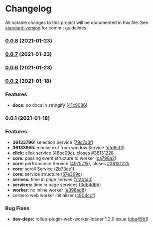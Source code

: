 # Changelog

All notable changes to this project will be documented in this file. See [standard-version](https://github.com/conventional-changelog/standard-version) for commit guidelines.

### [0.0.8](https://github.com/thecreazy/cerbero/compare/v0.0.7...v0.0.8) (2021-01-23)

### [0.0.7](https://github.com/thecreazy/cerbero/compare/v0.0.6...v0.0.7) (2021-01-23)

### [0.0.6](https://github.com/thecreazy/cerbero/compare/v0.0.2...v0.0.6) (2021-01-23)

### [0.0.2](https://github.com/thecreazy/cerbero/compare/v0.0.1...v0.0.2) (2021-01-18)


### Features

* **docs:** no docs in stringify ([41c9086](https://github.com/thecreazy/cerbero/commit/41c9086fd77df8284b7106b9c3b254e1e450704d))

### 0.0.1 (2021-01-18)


### Features

* **36133796:** selection Service ([79c7d3f](https://github.com/thecreazy/cerbero/commit/79c7d3f83a5661a9046697d52369d6fa458366f8))
* **36133955:** mouse exit from window Service ([dfd6cf3](https://github.com/thecreazy/cerbero/commit/dfd6cf3bc650c629a7f4ac38a433e5e9ab252432))
* **click:** click service ([48bc09c](https://github.com/thecreazy/cerbero/commit/48bc09cf1e4045d4d42c05dadc2242f6c28071f4)), closes [#36131228](https://github.com/thecreazy/cerbero/issues/36131228)
* **core:** passing event structure to worker ([ca798a2](https://github.com/thecreazy/cerbero/commit/ca798a274265086efeff08be00b6cc64163fe029))
* **core:** performance Service ([4975715](https://github.com/thecreazy/cerbero/commit/49757153b9a981521e122290991b0444ebb7356a)), closes [#36131225](https://github.com/thecreazy/cerbero/issues/36131225)
* **core:** scroll Service ([2b73ce1](https://github.com/thecreazy/cerbero/commit/2b73ce13285ccf58a3e9e76d214ecbdaf8c1adfb))
* **core:** service structure ([57e369c](https://github.com/thecreazy/cerbero/commit/57e369c9d567658cc4d4a1011fe18f42e48b4433))
* **serives:** time in page serives ([11241d0](https://github.com/thecreazy/cerbero/commit/11241d006fb9d0416d1fc0f29585028fd27fc370))
* **services:** time in page services ([3db4dbb](https://github.com/thecreazy/cerbero/commit/3db4dbbcfa7055293b656c26133dc7430b8bc6ea))
* **worker:** no inline worker ([e398ad8](https://github.com/thecreazy/cerbero/commit/e398ad89193b32fc7b7a093616e8cc24e9ce5169))
* cerbero web worker initializer ([c804ccf](https://github.com/thecreazy/cerbero/commit/c804ccf066505869f3d1a7fb7dc16fc95711050a))


### Bug Fixes

* **dev-deps:** rollup-plugin-web-worker-loader 1.2.0 issue ([bba45b1](https://github.com/thecreazy/cerbero/commit/bba45b11e542132db0ed11daa5674abb97340223))

